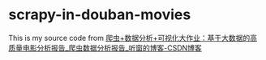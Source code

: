 # scrapy-in-douban-movies

This is my source code from [爬虫+数据分析+可视化大作业：基于大数据的高质量电影分析报告_爬虫数据分析报告_听窗的博客-CSDN博客](https://blog.csdn.net/r643064456/article/details/126077639)
